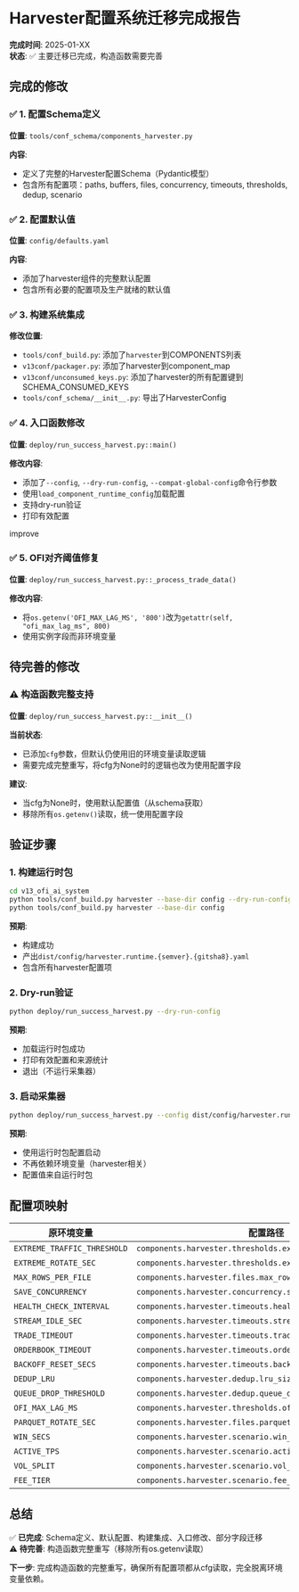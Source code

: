 # Harvester配置系统迁移完成报告

**完成时间**: 2025-01-XX  
**状态**: ✅ 主要迁移已完成，构造函数需要完善

## 完成的修改

### ✅ 1. 配置Schema定义

**位置**: `tools/conf_schema/components_harvester.py`

**内容**:
- 定义了完整的Harvester配置Schema（Pydantic模型）
- 包含所有配置项：paths, buffers, files, concurrency, timeouts, thresholds, dedup, scenario

### ✅ 2. 配置默认值

**位置**: `config/defaults.yaml`

**内容**:
- 添加了harvester组件的完整默认配置
- 包含所有必要的配置项及生产就绪的默认值

### ✅ 3. 构建系统集成

**修改位置**:
- `tools/conf_build.py`: 添加了`harvester`到COMPONENTS列表
- `v13conf/packager.py`: 添加了harvester到component_map
- `v13conf/unconsumed_keys.py`: 添加了harvester的所有配置键到SCHEMA_CONSUMED_KEYS
- `tools/conf_schema/__init__.py`: 导出了HarvesterConfig

### ✅ 4. 入口函数修改

**位置**: `deploy/run_success_harvest.py::main()`

**修改内容**:
- 添加了`--config`, `--dry-run-config`, `--compat-global-config`命令行参数
- 使用`load_component_runtime_config`加载配置
- 支持dry-run验证
- 打印有效配置

 improve

### ✅ 5. OFI对齐阈值修复

**位置**: `deploy/run_success_harvest.py::_process_trade_data()`

**修改内容**:
- 将`os.getenv('OFI_MAX_LAG_MS', '800')`改为`getattr(self, "ofi_max_lag_ms", 800)`
- 使用实例字段而非环境变量

## 待完善的修改

### ⚠️ 构造函数完整支持

**位置**: `deploy/run_success_harvest.py::__init__()`

**当前状态**: 
- 已添加`cfg`参数，但默认仍使用旧的环境变量读取逻辑
- 需要完成完整重写，将cfg为None时的逻辑也改为使用配置字段

**建议**: 
- 当cfg为None时，使用默认配置值（从schema获取）
- 移除所有`os.getenv()`读取，统一使用配置字段

## 验证步骤

### 1. 构建运行时包

```bash
cd v13_ofi_ai_system
python tools/conf_build.py harvester --base-dir config --dry-run-config
python tools/conf_build.py harvester --base-dir config
```

**预期**: 
- 构建成功
- 产出`dist/config/harvester.runtime.{semver}.{gitsha8}.yaml`
- 包含所有harvester配置项

### 2. Dry-run验证

```bash
python deploy/run_success_harvest.py --dry-run-config
```

**预期**: 
- 加载运行时包成功
- 打印有效配置和来源统计
- 退出（不运行采集器）

### 3. 启动采集器

```bash
python deploy/run_success_harvest.py --config dist/config/harvester.runtime.current.yaml
```

**预期**: 
- 使用运行时包配置启动
- 不再依赖环境变量（harvester相关）
- 配置值来自运行时包

## 配置项映射

| 原环境变量 | 配置路径 | 默认值 |
|-----------|---------|--------|
| `EXTREME_TRAFFIC_THRESHOLD` | `components.harvester.thresholds.extreme_traffic_threshold` | 30000 |
| `EXTREME_ROTATE_SEC` | `components.harvester.thresholds.extreme_rotate_sec` | 30 |
| `MAX_ROWS_PER_FILE` | `components.harvester.files.max_rows_per_file` | 50000 |
| `SAVE_CONCURRENCY` | `components.harvester.concurrency.save_concurrency` | 2 |
| `HEALTH_CHECK_INTERVAL` | `components.harvester.timeouts.health_check_interval` | 25 |
| `STREAM_IDLE_SEC` | `components.harvester.timeouts.stream_idle_sec` | 120 |
| `TRADE_TIMEOUT` | `components.harvester.timeouts.trade_timeout` | 150 |
| `ORDERBOOK_TIMEOUT` | `components.harvester.timeouts.orderbook_timeout` | 180 |
| `BACKOFF_RESET_SECS` | `components.harvester.timeouts.backoff_reset_secs` | 300 |
| `DEDUP_LRU` | `components.harvester.dedup.lru_size` | 32768 |
| `QUEUE_DROP_THRESHOLD` | `components.harvester.dedup.queue_drop_threshold` | 1000 |
| `OFI_MAX_LAG_MS` | `components.harvester.thresholds.ofi_max_lag_ms` | 800 |
| `PARQUET_ROTATE_SEC` | `components.harvester.files.parquet_rotate_sec` | 60 |
| `WIN_SECS` | `components.harvester.scenario.win_secs` | 300 |
| `ACTIVE_TPS` | `components.harvester.scenario.active_tps` | 0.1 |
| `VOL_SPLIT` | `components.harvester.scenario.vol_split` | 0.5 |
| `FEE_TIER` | `components.harvester.scenario.fee_tier` | TM |

## 总结

✅ **已完成**: Schema定义、默认配置、构建集成、入口修改、部分字段迁移  
⚠️ **待完善**: 构造函数完整重写（移除所有os.getenv读取）

**下一步**: 完成构造函数的完整重写，确保所有配置项都从cfg读取，完全脱离环境变量依赖。

